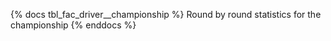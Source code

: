 {% docs tbl_fac_driver__championship %}
Round by round statistics for the championship
{% enddocs %}